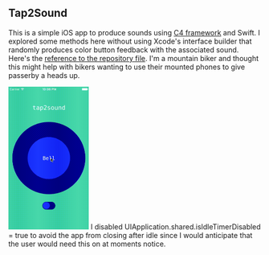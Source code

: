 ## Tap2Sound 

This is a simple iOS app to produce sounds using [C4 framework](http://www.c4ios.com) and Swift. I explored some methods here without using Xcode's interface builder that randomly produces color button feedback with the associated sound.  Here's the [reference to the repository file](https://github.com/philsgu/bell-sound-swift-app-). I'm a mountain biker and thought this might help with bikers wanting to use their mounted phones to give passerby a heads up.  

<img src="/images/tout.gif" alt="bell" width="160" height="284"> I disabled UIApplication.shared.isIdleTimerDisabled = true
to avoid the app from closing after idle since I would anticipate that the user would need this on at moments notice.

